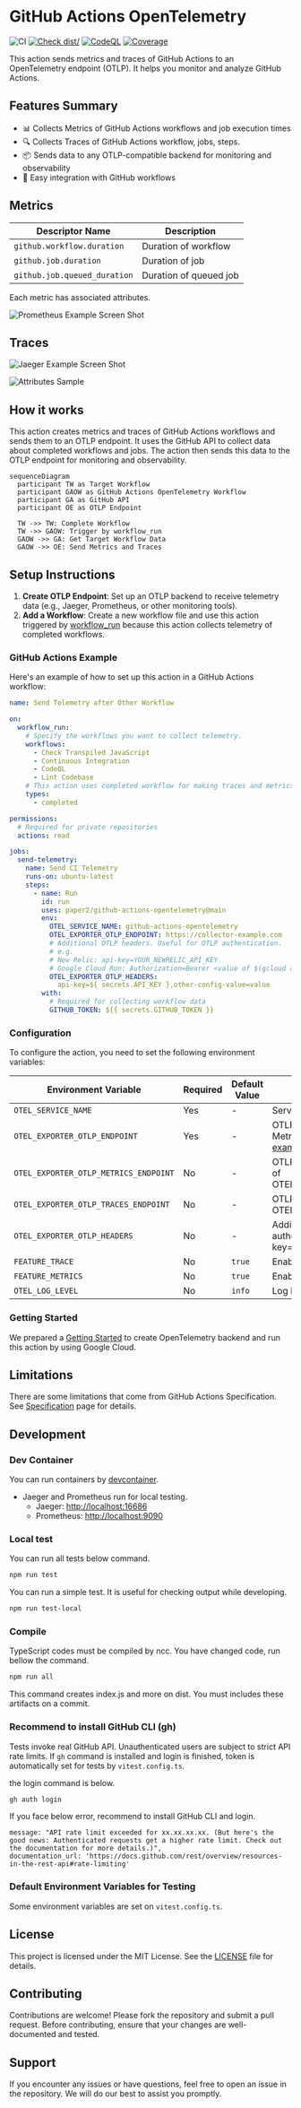# GitHub Actions OpenTelemetry

![CI](https://github.com/actions/typescript-action/actions/workflows/ci.yml/badge.svg)
[![Check dist/](https://github.com/actions/typescript-action/actions/workflows/check-dist.yml/badge.svg)](https://github.com/actions/typescript-action/actions/workflows/check-dist.yml)
[![CodeQL](https://github.com/actions/typescript-action/actions/workflows/codeql-analysis.yml/badge.svg)](https://github.com/actions/typescript-action/actions/workflows/codeql-analysis.yml)
[![Coverage](./badges/coverage.svg)](./badges/coverage.svg)

This action sends metrics and traces of GitHub Actions to an OpenTelemetry
endpoint (OTLP). It helps you monitor and analyze GitHub Actions.

## Features Summary

- 📊 Collects Metrics of GitHub Actions workflows and job execution times
- 🔍 Collects Traces of GitHub Actions workflow, jobs, steps.
- 📦 Sends data to any OTLP-compatible backend for monitoring and observability
- 🚀 Easy integration with GitHub workflows

## Metrics

| Descriptor Name              | Description            |
| ---------------------------- | ---------------------- |
| `github.workflow.duration`   | Duration of workflow   |
| `github.job.duration`        | Duration of job        |
| `github.job.queued_duration` | Duration of queued job |

Each metric has associated attributes.

![Prometheus Example Screen Shot](./img/metrics-prom.png)

## Traces

![Jaeger Example Screen Shot](./img/traces-jager.png)

![Attributes Sample](./img/trace-attributes.png)

## How it works

This action creates metrics and traces of GitHub Actions workflows and sends
them to an OTLP endpoint. It uses the GitHub API to collect data about completed
workflows and jobs. The action then sends this data to the OTLP endpoint for
monitoring and observability.

```mermaid
sequenceDiagram
  participant TW as Target Workflow
  participant GAOW as GitHub Actions OpenTelemetry Workflow
  participant GA as GitHub API
  participant OE as OTLP Endpoint

  TW ->> TW: Complete Workflow
  TW ->> GAOW: Trigger by workflow_run
  GAOW ->> GA: Get Target Workflow Data
  GAOW ->> OE: Send Metrics and Traces
```

## Setup Instructions

1. **Create OTLP Endpoint**: Set up an OTLP backend to receive telemetry data
   (e.g., Jaeger, Prometheus, or other monitoring tools).
1. **Add a Workflow**: Create a new workflow file and use this action triggered
   by
   [workflow_run](https://docs.github.com/en/actions/writing-workflows/choosing-when-your-workflow-runs/events-that-trigger-workflows#workflow_run)
   because this action collects telemetry of completed workflows.

### GitHub Actions Example

Here's an example of how to set up this action in a GitHub Actions workflow:

```yaml
name: Send Telemetry after Other Workflow

on:
  workflow_run:
    # Specify the workflows you want to collect telemetry.
    workflows:
      - Check Transpiled JavaScript
      - Continuous Integration
      - CodeQL
      - Lint Codebase
    # This action uses completed workflow for making traces and metrics.
    types:
      - completed

permissions:
  # Required for private repositories
  actions: read

jobs:
  send-telemetry:
    name: Send CI Telemetry
    runs-on: ubuntu-latest
    steps:
      - name: Run
        id: run
        uses: paper2/github-actions-opentelemetry@main
        env:
          OTEL_SERVICE_NAME: github-actions-opentelemetry
          OTEL_EXPORTER_OTLP_ENDPOINT: https://collector-example.com
          # Additional OTLP headers. Useful for OTLP authentication.
          # e.g.
          # New Relic: api-key=YOUR_NEWRELIC_API_KEY
          # Google Cloud Run: Authorization=Bearer <value of $(gcloud auth print-identity-token)>
          OTEL_EXPORTER_OTLP_HEADERS:
            api-key=${ secrets.API_KEY },other-config-value=value
        with:
          # Required for collecting workflow data
          GITHUB_TOKEN: ${{ secrets.GITHUB_TOKEN }}
```

### Configuration

To configure the action, you need to set the following environment variables:

| Environment Variable                  | Required | Default Value | Description                                                                                      |
| ------------------------------------- | -------- | ------------- | ------------------------------------------------------------------------------------------------ |
| `OTEL_SERVICE_NAME`                   | Yes      | -             | Service name.                                                                                    |
| `OTEL_EXPORTER_OTLP_ENDPOINT`         | Yes      | -             | OTLP Endpoint for Traces and Metrics. e.g., <https://collector-example.com>                      |
| `OTEL_EXPORTER_OTLP_METRICS_ENDPOINT` | No       | -             | OTLP Endpoint for Metrics instead of OTEL_EXPORTER_OTLP_ENDPOINT.                                |
| `OTEL_EXPORTER_OTLP_TRACES_ENDPOINT`  | No       | -             | OTLP Endpoint for Traces instead of OTEL_EXPORTER_OTLP_ENDPOINT.                                 |
| `OTEL_EXPORTER_OTLP_HEADERS`          | No       | -             | Additional OTLP headers. Useful for authentication. e.g., "api-key=key,other-config-value=value" |
| `FEATURE_TRACE`                       | No       | `true`        | Enable trace feature.                                                                            |
| `FEATURE_METRICS`                     | No       | `true`        | Enable Metrics feature.                                                                          |
| `OTEL_LOG_LEVEL`                      | No       | `info`        | Log level.                                                                                       |

### Getting Started

We prepared a [Getting Started](./examples/google-cloud/README.md) to create
OpenTelemetry backend and run this action by using Google Cloud.

## Limitations

There are some limitations that come from GitHub Actions Specification. See
[Specification](https://github.com/paper2/github-actions-opentelemetry/wiki/Specification)
page for details.

## Development

### Dev Container

You can run containers by
[devcontainer](https://code.visualstudio.com/docs/devcontainers/containers).

- Jaeger and Prometheus run for local testing.
  - Jaeger: <http://localhost:16686>
  - Prometheus: <http://localhost:9090>

### Local test

You can run all tests below command.

```sh
npm run test
```

You can run a simple test. It is useful for checking output while developing.

```sh
npm run test-local
```

### Compile

TypeScript codes must be compiled by ncc. You have changed code, run bellow the
command.

```sh
npm run all
```

This command creates index.js and more on dist. You must includes these
artifacts on a commit.

### Recommend to install GitHub CLI (gh)

Tests invoke real GitHub API. Unauthenticated users are subject to strict API
rate limits. If `gh` command is installed and login is finished, token is
automatically set for tests by `vitest.config.ts`.

the login command is below.

```sh
gh auth login
```

If you face below error, recommend to install GitHub CLI and login.

```text
message: "API rate limit exceeded for xx.xx.xx.xx. (But here's the good news: Authenticated requests get a higher rate limit. Check out the documentation for more details.)",
documentation_url: 'https://docs.github.com/rest/overview/resources-in-the-rest-api#rate-limiting'
```

### Default Environment Variables for Testing

Some environment variables are set on `vitest.config.ts`.

## License

This project is licensed under the MIT License. See the [LICENSE](./LICENSE)
file for details.

## Contributing

Contributions are welcome! Please fork the repository and submit a pull request.
Before contributing, ensure that your changes are well-documented and tested.

## Support

If you encounter any issues or have questions, feel free to open an issue in the
repository. We will do our best to assist you promptly.
